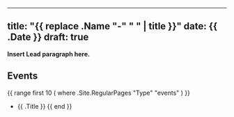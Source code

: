 
---
title: "{{ replace .Name "-" " " | title }}"
date: {{ .Date }}
draft: true
---

**Insert Lead paragraph here.**

## Events

{{ range first 10 ( where .Site.RegularPages "Type" "events" ) }}
* {{ .Title }}
{{ end }}